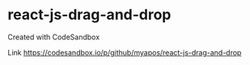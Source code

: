 # react-js-drag-and-drop
Created with CodeSandbox


Link https://codesandbox.io/p/github/myapos/react-js-drag-and-drop
